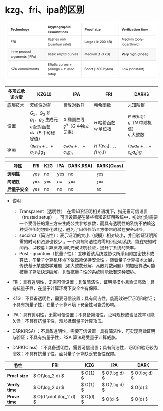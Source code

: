 # kzg、fri、ipa的区别
![alt text](image-15.png)


| 多项式承诺方案 | KZG10                                                                 | IPA                                      | FRI                              | DARKS                                      |
|----------------|-----------------------------------------------------------------------|------------------------------------------|----------------------------------|--------------------------------------------|
| 底层技术       | 双线性对群                                                           | 离散对数群                               | 哈希函数                         | 未知阶群                                   |
| 设置           | $G_1、G_2$ 群<br>$g_1、g_2$ 生成元<br>$e$ 配对函数<br>sk（$F$ 中的秘密值） | $G$ 椭圆曲线<br>$g^n$（$G$ 中独立元素） | $H$ 哈希函数<br>$w$ 单位根             | $N$ 未知阶<br>$g$（$N$ 中随机值）<br>$q$ 大整数 |
| 承诺           | $(a_0s_0 + \dots + a_ns_n)g_1$                                        | $a_0g_0 + \dots + a_ng_n$               | $H(f(w_0), \dots, f(w_n))$       | $(a_0q_0 + \dots + a_dq_d)g$              |

 
| 特性          | FRI       | KZG   | IPA     | DARK(RSA) | DARK(Class) |
|---------------|-----------|-------|---------|-----------|-------------|
| **透明性**    | yes       | no    | yes     | no        | yes         |
| **简洁性**    | yes       | yes   | no      | yes       | yes         |
| **后量子安全** | yes       | no    | no      | no        | no          |

* 说明

    * Transparent（透明性）：在零知识证明相关语境下，指无需可信设置（trusted setup） 。可信设置是在某些零知识证明系统中，初始化时需要一个受信任的第三方来生成公共参考参数，而具有透明性的系统不依赖这种受信任的初始化过程，避免了因信任第三方带来的潜在安全风险。
    * succinct（简洁性）：表示证明的大小（规模）相对较小，并且验证证明所需的时间和资源也较少 。一个具有简洁性的零知识证明系统，能在较短时间内、以较低计算资源消耗完成证明验证，提升了系统的效率。
    * Post - quantum（抗量子性）：意味着该系统或协议所采用的加密技术或算法，在量子计算机环境下依然能保持安全性 。随着量子计算技术发展，传统基于某些数学难题（如大整数分解、离散对数问题）的加密算法可能被量子算法快速破解，具备抗量子性的系统则能抵御这种威胁。
* FRI：具有透明性，无需可信设置；具备简洁性，证明规模小且验证高效；具有抗量子性，在量子计算环境下安全性有保障。
* KZG：不具备透明性，需要可信设置；具有简洁性，能高效进行证明和验证；不具有抗量子性，在量子计算环境下安全性可能受影响。
* IPA：具有透明性，无需可信设置；不具备简洁性，证明规模或验证效率可能欠佳；不具有抗量子性，难以抵御量子计算攻击。
* DARK(RSA) ：不具备透明性，需要可信设置；具有简洁性，可实现高效证明与验证；不具有抗量子性，RSA 算法易受量子计算威胁。
* DARK(Class) ：不具备透明性，需要可信设置；具有简洁性，证明和验证较为高效；不具有抗量子性，面对量子计算缺乏安全性保障。

| **特性**       | **FRI**          | **KZG** | **IPA**         | **DARK**        |
|----------------|------------------|---------|-----------------|-----------------|
| **Proof size** | $ O(\log_2 d) $ | $ O(1) $ | $ O(\log d) $ | $ O(\log d) $ |
| **Verify time** | $ O(\log_2 d) $ | $ O(1) $ | $ O(\log d) $ | $ O(d) $     |
| **Prove time** | $ O(d \cdot \log_2 d) $ | $ O(d) $ | $ O(d) $     | $ O(d) $     |

